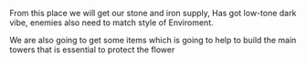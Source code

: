 From this place we will get our stone and iron supply, Has got low-tone dark vibe, enemies also need to match style of Enviroment.

We are also going to get some items which is going to help to build the main towers that is essential to protect the flower
